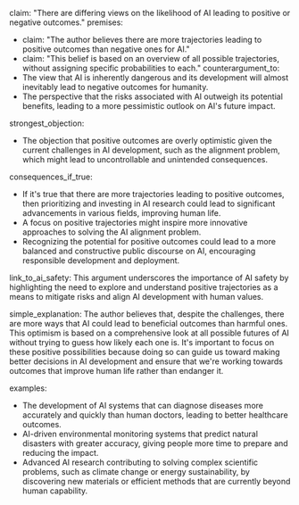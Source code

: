 claim: "There are differing views on the likelihood of AI leading to positive or negative outcomes."
premises:
  - claim: "The author believes there are more trajectories leading to positive outcomes than negative ones for AI."
  - claim: "This belief is based on an overview of all possible trajectories, without assigning specific probabilities to each."
counterargument_to:
  - The view that AI is inherently dangerous and its development will almost inevitably lead to negative outcomes for humanity.
  - The perspective that the risks associated with AI outweigh its potential benefits, leading to a more pessimistic outlook on AI's future impact.

strongest_objection:
  - The objection that positive outcomes are overly optimistic given the current challenges in AI development, such as the alignment problem, which might lead to uncontrollable and unintended consequences.

consequences_if_true:
  - If it's true that there are more trajectories leading to positive outcomes, then prioritizing and investing in AI research could lead to significant advancements in various fields, improving human life.
  - A focus on positive trajectories might inspire more innovative approaches to solving the AI alignment problem.
  - Recognizing the potential for positive outcomes could lead to a more balanced and constructive public discourse on AI, encouraging responsible development and deployment.

link_to_ai_safety: This argument underscores the importance of AI safety by highlighting the need to explore and understand positive trajectories as a means to mitigate risks and align AI development with human values.

simple_explanation: The author believes that, despite the challenges, there are more ways that AI could lead to beneficial outcomes than harmful ones. This optimism is based on a comprehensive look at all possible futures of AI without trying to guess how likely each one is. It's important to focus on these positive possibilities because doing so can guide us toward making better decisions in AI development and ensure that we're working towards outcomes that improve human life rather than endanger it.

examples:
  - The development of AI systems that can diagnose diseases more accurately and quickly than human doctors, leading to better healthcare outcomes.
  - AI-driven environmental monitoring systems that predict natural disasters with greater accuracy, giving people more time to prepare and reducing the impact.
  - Advanced AI research contributing to solving complex scientific problems, such as climate change or energy sustainability, by discovering new materials or efficient methods that are currently beyond human capability.